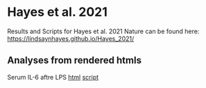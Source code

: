 # Hayes et al. 2021

Results and Scripts for Hayes et al. 2021 Nature can be found here:
https://lindsaynhayes.github.io/Hayes_2021/

## **Analyses from rendered htmls**
Serum IL-6 aftre LPS
[html]( https://lindsaynhayes.github.io/Hayes_2021/Serum_LPS/Serum_LPS.html )
[script](https://github.com/lindsaynhayes/Hayes_2021/blob/main/Serum_IL6/LPS_Serum.Rmd)


